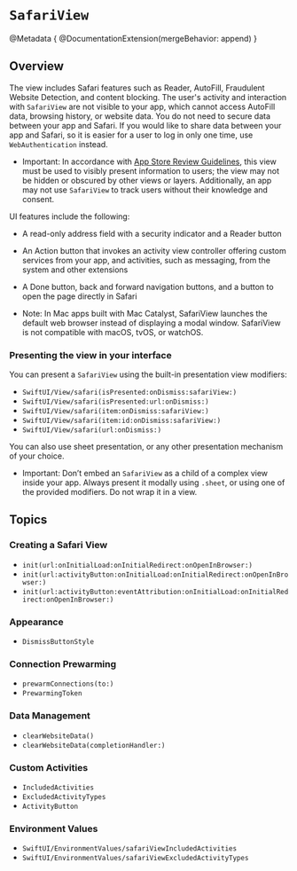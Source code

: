 #  ``SafariView``

@Metadata {
    @DocumentationExtension(mergeBehavior: append)
}

## Overview

The view includes Safari features such as Reader, AutoFill, Fraudulent Website Detection, and content blocking. The user's activity and interaction with `SafariView` are not visible to your app, which cannot access AutoFill data, browsing history, or website data. You do not need to secure data between your app and Safari. If you would like to share data between your app and Safari, so it is easier for a user to log in only one time, use ``WebAuthentication`` instead.

- Important: In accordance with [App Store Review Guidelines](https://developer.apple.com/app-store/review/guidelines/), this view must be used to visibly present information to users; the view may not be hidden or obscured by other views or layers. Additionally, an app may not use `SafariView` to track users without their knowledge and consent.

UI features include the following:
- A read-only address field with a security indicator and a Reader button
- An Action button that invokes an activity view controller offering custom services from your app, and activities, such as messaging, from the system and other extensions
- A Done button, back and forward navigation buttons, and a button to open the page directly in Safari

- Note: In Mac apps built with Mac Catalyst, SafariView launches the default web browser instead of displaying a modal window. SafariView is not compatible with macOS, tvOS, or watchOS.

### Presenting the view in your interface

You can present a `SafariView` using the built-in presentation view modifiers:

- ``SwiftUI/View/safari(isPresented:onDismiss:safariView:)``
- ``SwiftUI/View/safari(isPresented:url:onDismiss:)``
- ``SwiftUI/View/safari(item:onDismiss:safariView:)``
- ``SwiftUI/View/safari(item:id:onDismiss:safariView:)``
- ``SwiftUI/View/safari(url:onDismiss:)``

You can also use sheet presentation, or any other presentation mechanism of your choice.

- Important: Don’t embed an `SafariView` as a child of a complex view inside your app. Always present it modally using `.sheet`, or using one of the provided modifiers. Do not wrap it in a view.

## Topics

### Creating a Safari View

- ``init(url:onInitialLoad:onInitialRedirect:onOpenInBrowser:)``
- ``init(url:activityButton:onInitialLoad:onInitialRedirect:onOpenInBrowser:)``
- ``init(url:activityButton:eventAttribution:onInitialLoad:onInitialRedirect:onOpenInBrowser:)``

### Appearance

- ``DismissButtonStyle``

### Connection Prewarming

- ``prewarmConnections(to:)``
- ``PrewarmingToken``

### Data Management

- ``clearWebsiteData()``
- ``clearWebsiteData(completionHandler:)``

### Custom Activities

- ``IncludedActivities``
- ``ExcludedActivityTypes``
- ``ActivityButton``

### Environment Values

- ``SwiftUI/EnvironmentValues/safariViewIncludedActivities``
- ``SwiftUI/EnvironmentValues/safariViewExcludedActivityTypes``

